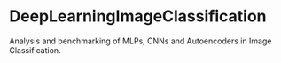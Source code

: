 # DeepLearningImageClassification
Analysis and benchmarking of MLPs, CNNs and Autoencoders in Image Classification.
